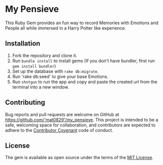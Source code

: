 # My Pensieve

This Ruby Gem provides an fun way to record Memories with Emotions and People all while immersed in a Harry Potter like experience.

## Installation

1. Fork the repository and clone it.
2. Run `bundle install` to install gems (If you don't have bundler, first run `gem install bundler`)
3. Set up the database with `rake db:migrate`.
4. Run 'rake db:seed' to give your base Emotions. 
5. Run `shotgun` to run the app and copy and paste the created url from the terminal into a new window. 

## Contributing

Bug reports and pull requests are welcome on GitHub at https://github.com/'mat0829'/my_pensieve. This project is intended to be a safe, welcoming space for collaboration, and contributors are expected to adhere to the [Contributor Covenant](http://contributor-covenant.org) code of conduct.

## License

The gem is available as open source under the terms of the [MIT License](https://github.com/mat0829/my_pensieve/blob/master/LICENSE).